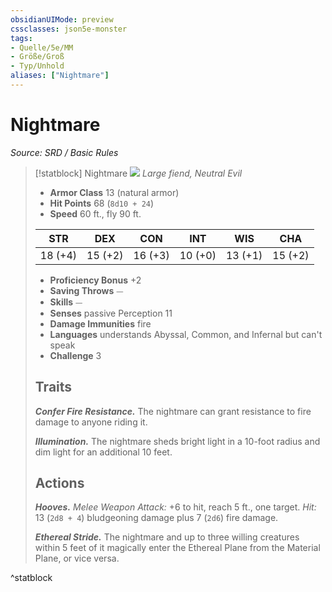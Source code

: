 ```yaml
---
obsidianUIMode: preview
cssclasses: json5e-monster
tags:
- Quelle/5e/MM
- Größe/Groß
- Typ/Unhold
aliases: ["Nightmare"]
---
```

# Nightmare
*Source: SRD / Basic Rules*  

> [!statblock] Nightmare
> ![](compendium/bestiary/fiend/token/nightmare.png#token)
> *Large fiend, Neutral Evil*
> 
> - **Armor Class** 13  (natural armor)
> - **Hit Points** 68 (`8d10 + 24`)
> - **Speed** 60 ft., fly 90 ft.
> 
> |STR|DEX|CON|INT|WIS|CHA|
> |:---:|:---:|:---:|:---:|:---:|:---:|
> |18 (+4)|15 (+2)|16 (+3)|10 (+0)|13 (+1)|15 (+2)|
> 
> - **Proficiency Bonus** +2
> - **Saving Throws** ⏤
> - **Skills** ⏤
> - **Senses** passive Perception 11
> - **Damage Immunities** fire
> - **Languages** understands Abyssal, Common, and Infernal but can't speak 
> - **Challenge** 3
> 
> ## Traits
> 
> ***Confer Fire Resistance.*** The nightmare can grant resistance to fire damage to anyone riding it.
> 
> ***Illumination.*** The nightmare sheds bright light in a 10-foot radius and dim light for an additional 10 feet.
> 
> ## Actions
> 
> ***Hooves.*** *Melee Weapon Attack:* +6 to hit, reach 5 ft., one target. *Hit:* 13 (`2d8 + 4`) bludgeoning damage plus 7 (`2d6`) fire damage.
> 
> ***Ethereal Stride.*** The nightmare and up to three willing creatures within 5 feet of it magically enter the Ethereal Plane from the Material Plane, or vice versa.
^statblock
